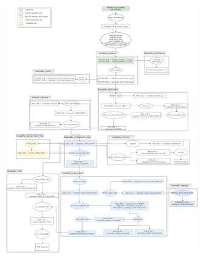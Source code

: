 <img src="../../diagrams/ATAC_alignment_diagram.drawio.png" alt="image" style="width:750px;height:auto;">
